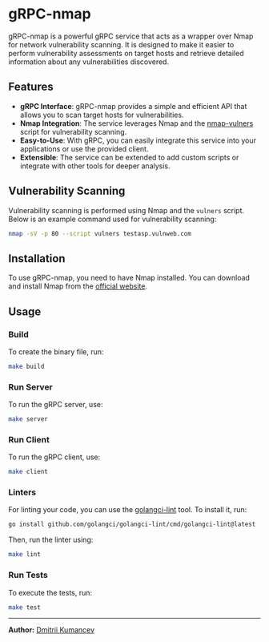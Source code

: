 # gRPC-nmap

gRPC-nmap is a powerful gRPC service that acts as a wrapper over Nmap for network vulnerability scanning. It is designed to make it easier to perform vulnerability assessments on target hosts and retrieve detailed information about any vulnerabilities discovered.

## Features

- **gRPC Interface**: gRPC-nmap provides a simple and efficient API that allows you to scan target hosts for vulnerabilities.
- **Nmap Integration**: The service leverages Nmap and the [nmap-vulners](https://github.com/vulnersCom/nmap-vulners) script for vulnerability scanning.
- **Easy-to-Use**: With gRPC, you can easily integrate this service into your applications or use the provided client.
- **Extensible**: The service can be extended to add custom scripts or integrate with other tools for deeper analysis.

## Vulnerability Scanning

Vulnerability scanning is performed using Nmap and the `vulners` script. Below is an example command used for vulnerability scanning:

```bash
nmap -sV -p 80 --script vulners testasp.vulnweb.com
```

## Installation

To use gRPC-nmap, you need to have Nmap installed. You can download and install Nmap from the [official website](https://nmap.org/download.html).

## Usage

### Build

To create the binary file, run:

```bash
make build
```

### Run Server

To run the gRPC server, use:

```bash
make server
```

### Run Client

To run the gRPC client, use:

```bash
make client
```

### Linters

For linting your code, you can use the [golangci-lint](https://golangci-lint.run/) tool. To install it, run:

```bash
go install github.com/golangci/golangci-lint/cmd/golangci-lint@latest
```

Then, run the linter using:

```bash
make lint
```

### Run Tests

To execute the tests, run:

```bash
make test
```
---

**Author:** [Dmitrii Kumancev](https://github.com/DmitriiKumancev)
